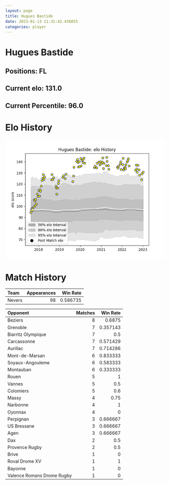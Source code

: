 ```yaml
---  
layout: page  
title: Hugues Bastide  
date: 2023-01-13 11:31:42.436055  
categories: player  
---
```

# Hugues Bastide

## Positions: FL

## Current elo: 131.0

## Current Percentile: 96.0

# Elo History


![elo history](history_HuguesBastide.png)
# Match History


| Team   |   Appearances |   Win Rate |
|:-------|--------------:|-----------:|
| Nevers |            98 |   0.586735 |

| Opponent                   |   Matches |   Win Rate |
|:---------------------------|----------:|-----------:|
| Beziers                    |         8 |   0.6875   |
| Grenoble                   |         7 |   0.357143 |
| Biarritz Olympique         |         7 |   0.5      |
| Carcassonne                |         7 |   0.571429 |
| Aurillac                   |         7 |   0.714286 |
| Mont-de-Marsan             |         6 |   0.833333 |
| Soyaux-Angouleme           |         6 |   0.583333 |
| Montauban                  |         6 |   0.333333 |
| Rouen                      |         5 |   1        |
| Vannes                     |         5 |   0.5      |
| Colomiers                  |         5 |   0.6      |
| Massy                      |         4 |   0.75     |
| Narbonne                   |         4 |   1        |
| Oyonnax                    |         4 |   0        |
| Perpignan                  |         3 |   0.666667 |
| US Bressane                |         3 |   0.666667 |
| Agen                       |         3 |   0.666667 |
| Dax                        |         2 |   0.5      |
| Provence Rugby             |         2 |   0.5      |
| Brive                      |         1 |   0        |
| Roval Drome XV             |         1 |   1        |
| Bayonne                    |         1 |   0        |
| Valence Romans Drome Rugby |         1 |   0        |